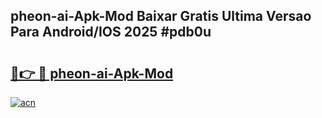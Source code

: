 ## pheon-ai-Apk-Mod Baixar Gratis Ultima Versao Para Android/IOS 2025 #pdb0u

# <h2><a href="https://ainizakaria.my?title=pheon-ai-Apk-Mod&ref=20M">🔗👉 🔴 pheon-ai-Apk-Mod</a></h2>

[![acn](https://github.com/user-attachments/assets/0f9c940e-d8b0-45ae-aac7-cd30a18b3e1c)](https://ainizakaria.my?title=pheon-ai-Apk-Mod&ref=20M)

